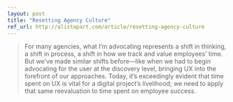 ```yaml
---
layout: post
title: "Resetting Agency Culture"
ref_url: http://alistapart.com/article/resetting-agency-culture
---
```


> For many agencies, what I’m advocating represents a shift in thinking, a shift in process, a shift in how we track and value employees’ time. But we’ve made similar shifts before—like when we had to begin advocating for the user at the discovery level, bringing UX into the forefront of our approaches. Today, it’s exceedingly evident that time spent on UX is vital for a digital project’s livelihood; we need to apply that same reevaluation to time spent on employee success.
